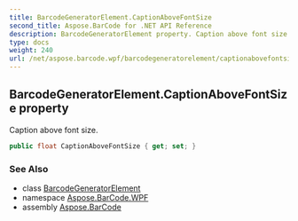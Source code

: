 ```yaml
---
title: BarcodeGeneratorElement.CaptionAboveFontSize
second_title: Aspose.BarCode for .NET API Reference
description: BarcodeGeneratorElement property. Caption above font size
type: docs
weight: 240
url: /net/aspose.barcode.wpf/barcodegeneratorelement/captionabovefontsize/
---
```

## BarcodeGeneratorElement.CaptionAboveFontSize property

Caption above font size.

```csharp
public float CaptionAboveFontSize { get; set; }
```

### See Also

* class [BarcodeGeneratorElement](../)
* namespace [Aspose.BarCode.WPF](../../barcodegeneratorelement/)
* assembly [Aspose.BarCode](../../../)


